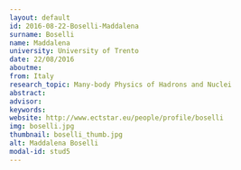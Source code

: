 ```yaml
---
layout: default 
id: 2016-08-22-Boselli-Maddalena
surname: Boselli
name: Maddalena
university: University of Trento
date: 22/08/2016
aboutme: 
from: Italy
research_topic: Many-body Physics of Hadrons and Nuclei
abstract: 
advisor: 
keywords: 
website: http://www.ectstar.eu/people/profile/boselli
img: boselli.jpg
thumbnail: boselli_thumb.jpg
alt: Maddalena Boselli
modal-id: stud5
---
```

